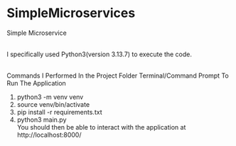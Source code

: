 # SimpleMicroservices
Simple Microservice <br><br>

I specifically used Python3(version 3.13.7) to execute the code.<br><br>

Commands I Performed In the Project Folder Terminal/Command Prompt To Run The Application
1. python3 -m venv venv
2. source venv/bin/activate
3. pip install -r requirements.txt
4. python3 main.py <br>
You should then be able to interact with the application at http://localhost:8000/
